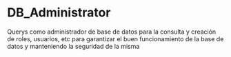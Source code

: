 # DB_Administrator
Querys como administrador de base de datos para la consulta y creación de roles, usuarios, etc para garantizar el buen funcionamiento de la base de datos y manteniendo la seguridad de la misma
